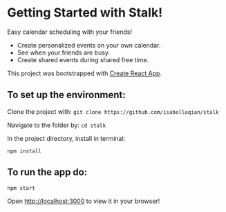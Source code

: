 # Getting Started with Stalk!

Easy calendar scheduling with your friends!

- Create personalized events on your own calendar.
- See when your friends are busy.
- Create shared events during shared free time.

This project was bootstrapped with [Create React App](https://github.com/facebook/create-react-app).

## To set up the environment:
Clone the project with:
`git clone https://github.com/isabellaqian/stalk`

Navigate to the folder by:
`cd stalk`

In the project directory,  install in terminal:

 `npm install`

## To run the app do:

`npm start`

Open [http://localhost:3000](http://localhost:3000) to view it in your browser!
